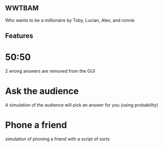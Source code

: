 ## WWTBAM ##
Who wants to be a millionaire by Toby, Lucian, Alex, and ronnie

## Features ##
# 50:50
2 wrong answers are removed from the GUI
# Ask the audience
A simulation of the audience will pick an answer for you (using probability)
# Phone a friend
simulation of phoning a friend with a script of sorts
